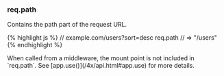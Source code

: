 <!---
 Copyright (c) 2016 StrongLoop, IBM, and Express Contributors
 License: MIT
-->

<h3 id='req.path'>req.path</h3>

Contains the path part of the request URL.

{% highlight js %}
// example.com/users?sort=desc
req.path
// => "/users"
{% endhighlight %}

<div class="doc-box doc-info" markdown="1">
When called from a middleware, the mount point is not included in `req.path`. See [app.use()](/4x/api.html#app.use) for more details.
</div>
